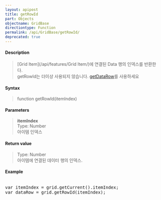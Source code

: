 ```yaml
---
layout: apipost
title: getRowId
part: Objects
objectname: GridBase
directiontype: Function
permalink: /api/GridBase/getRowId/
deprecated: true
---
```



#### Description

> [Grid Item](/api/features/Grid Item/)에 연결된 Data 행의 인덱스를 반환한다.   
> getRowId는 더이상 사용되지 않습니다. [getDataRow](/api/GridBase/getDataRow/)를 사용하세요  

#### Syntax

> function getRowId(itemIndex)  

#### Parameters

> **itemIndex**  
> Type: Number  
> 아이템 인덱스  

#### Return value

> Type: Number  
> 아이템에 연결된 데이터 행의 인덱스.  

#### Example

<pre class="prettyprint">

var itemIndex = grid.getCurrent().itemIndex;
var dataRow = grid.getRowId(itemIndex);

</pre>




